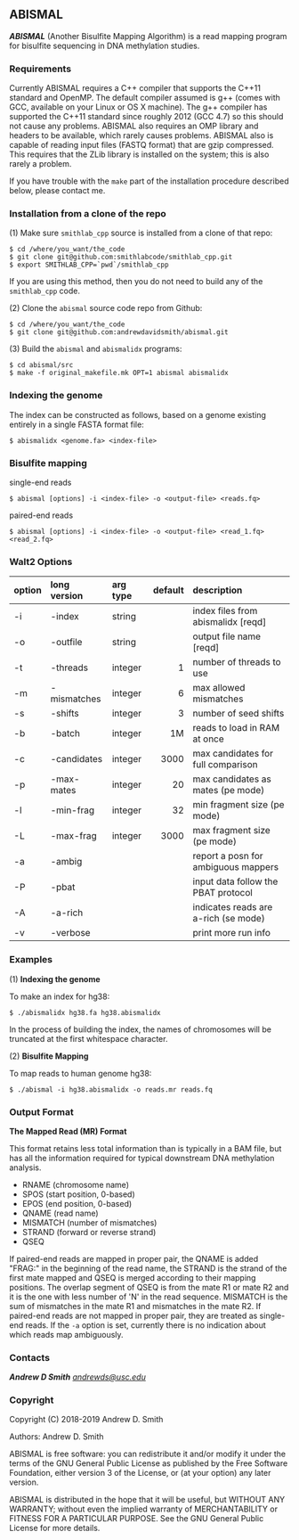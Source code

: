 ## ABISMAL ##

***ABISMAL***
(Another Bisulfite Mapping Algorithm) is a read mapping program
for bisulfite sequencing in DNA methylation studies.

### Requirements ###

Currently ABISMAL requires a C++ compiler that supports the C++11
standard and OpenMP. The default compiler assumed is g++ (comes with
GCC, available on your Linux or OS X machine). The g++ compiler has
supported the C++11 standard since roughly 2012 (GCC 4.7) so this
should not cause any problems. ABISMAL also requires an OMP library and
headers to be available, which rarely causes problems. ABISMAL also is
capable of reading input files (FASTQ format) that are gzip
compressed.  This requires that the ZLib library is installed on the
system; this is also rarely a problem.

If you have trouble with the `make` part of the installation procedure
described below, please contact me.

### Installation from a clone of the repo ###

(1) Make sure `smithlab_cpp` source is installed from a clone of that
repo:
```
$ cd /where/you_want/the_code
$ git clone git@github.com:smithlabcode/smithlab_cpp.git
$ export SMITHLAB_CPP=`pwd`/smithlab_cpp
```
If you are using this method, then you do not need to build any of the
`smithlab_cpp` code.

(2) Clone the `abismal` source code repo from Github:
```
$ cd /where/you_want/the_code
$ git clone git@github.com:andrewdavidsmith/abismal.git
```

(3) Build the `abismal` and `abismalidx` programs:
```
$ cd abismal/src
$ make -f original_makefile.mk OPT=1 abismal abismalidx
```

### Indexing the genome ###

The index can be constructed as follows, based on a genome existing
entirely in a single FASTA format file:
```
$ abismalidx <genome.fa> <index-file>
```

### Bisulfite mapping ###

single-end reads
```
$ abismal [options] -i <index-file> -o <output-file> <reads.fq>
```
paired-end reads
```
$ abismal [options] -i <index-file> -o <output-file> <read_1.fq> <read_2.fq>
```

### Walt2 Options ###

|option|long version |arg type |default|description                           |
|:-----|:------------|:--------|------:|:-------------------------------------|
| -i   | -index      | string  |       | index files from abismalidx [reqd]     |
| -o   | -outfile    | string  |       | output file name [reqd]              |
| -t   | -threads    | integer | 1     | number of threads to use             |
| -m   | -mismatches | integer | 6     | max allowed mismatches               |
| -s   | -shifts     | integer | 3     | number of seed shifts                |
| -b   | -batch      | integer | 1M    | reads to load in RAM at once         |
| -c   | -candidates | integer | 3000  | max candidates for full comparison   |
| -p   | -max-mates  | integer | 20    | max candidates as mates (pe mode)    |
| -l   | -min-frag   | integer | 32    | min fragment size (pe mode)          |
| -L   | -max-frag   | integer | 3000  | max fragment size (pe mode)          |
| -a   | -ambig      |         |       | report a posn for ambiguous mappers  |
| -P   | -pbat       |         |       | input data follow the PBAT protocol  |
| -A   | -a-rich     |         |       | indicates reads are a-rich (se mode) |
| -v   | -verbose    |         |       | print more run info                  |

### Examples ###

(1) **Indexing the genome**

To make an index for hg38:
```
$ ./abismalidx hg38.fa hg38.abismalidx
```
In the process of building the index, the names of chromosomes will be
truncated at the first whitespace character.

(2) **Bisulfite Mapping**

To map reads to human genome hg38:
```
$ ./abismal -i hg38.abismalidx -o reads.mr reads.fq
```
### Output Format ###

**The Mapped Read (MR) Format**

This format retains less total information than is typically in a BAM
file, but has all the information required for typical downstream DNA
methylation analysis.
* RNAME (chromosome name)
* SPOS (start position, 0-based)
* EPOS (end position, 0-based)
* QNAME (read name)
* MISMATCH (number of mismatches)
* STRAND (forward or reverse strand)
* QSEQ

If paired-end reads are mapped in proper pair, the QNAME is added
"FRAG:" in the beginning of the read name, the STRAND is the strand of
the first mate mapped and QSEQ is merged according to their mapping
positions. The overlap segment of QSEQ is from the mate R1 or mate R2
and it is the one with less number of 'N' in the read
sequence. MISMATCH is the sum of mismatches in the mate R1 and
mismatches in the mate R2. If paired-end reads are not mapped in
proper pair, they are treated as single-end reads. If the `-a` option
is set, currently there is no indication about which reads map
ambiguously.

### Contacts ###

***Andrew D Smith*** *andrewds@usc.edu*

### Copyright ###

Copyright (C) 2018-2019 Andrew D. Smith

Authors: Andrew D. Smith

ABISMAL is free software: you can redistribute it and/or modify it under
the terms of the GNU General Public License as published by the Free
Software Foundation, either version 3 of the License, or (at your
option) any later version.

ABISMAL is distributed in the hope that it will be useful, but WITHOUT
ANY WARRANTY; without even the implied warranty of MERCHANTABILITY or
FITNESS FOR A PARTICULAR PURPOSE.  See the GNU General Public License
for more details.
